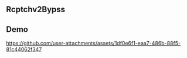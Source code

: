 ## Rcptchv2Bypss


## Demo
https://github.com/user-attachments/assets/1df0e6f1-eaa7-486b-88f5-81c44062f347
